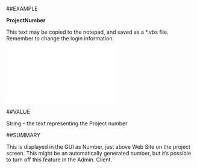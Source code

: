 
##EXAMPLE

**ProjectNumber**

This text may be copied to the notepad, and saved as a *.vbs file. Remember to change the login information.

![](..\..\Examples\vbs\SOProject.Example.vbs.txt)


##VALUE

String – the text representing the Project number


##SUMMARY

This is displayed in the GUI as Number, just above Web Site on the project screen. This might be an automatically generated number, but it’s possible to turn off this feature in the Admin. Client.

